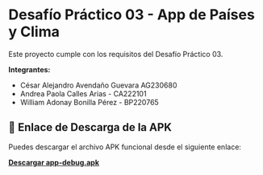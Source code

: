# Desafío Práctico 03 - App de Países y Clima

Este proyecto cumple con los requisitos del Desafío Práctico 03.

**Integrantes:**
* César Alejandro Avendaño Guevara AG230680
* Andrea Paola Calles Arias - CA222101
* William Adonay Bonilla Pérez - BP220765

## 🔴 Enlace de Descarga de la APK

Puedes descargar el archivo APK funcional desde el siguiente enlace:

[**Descargar app-debug.apk**](https://drive.google.com/file/d/1qtxjKMVdikC3H3woEhZqcp-OrPYGyK7i/view?usp=sharing)

